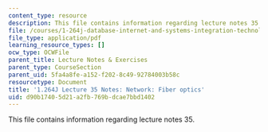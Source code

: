 ```yaml
---
content_type: resource
description: This file contains information regarding lecture notes 35.
file: /courses/1-264j-database-internet-and-systems-integration-technologies-fall-2013/d90b17405d21a2fb769bdcae7bbd1402_MIT1_264JF13_lect_35.pdf
file_type: application/pdf
learning_resource_types: []
ocw_type: OCWFile
parent_title: Lecture Notes & Exercises
parent_type: CourseSection
parent_uid: 5fa4a8fe-a152-f202-8c49-92784003b58c
resourcetype: Document
title: '1.264J Lecture 35 Notes: Network: Fiber optics'
uid: d90b1740-5d21-a2fb-769b-dcae7bbd1402
---
```

This file contains information regarding lecture notes 35.

